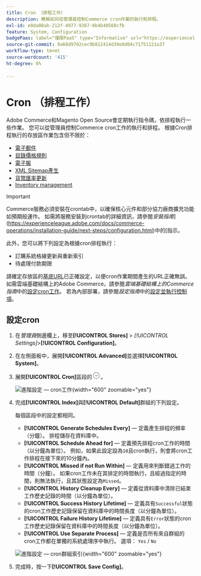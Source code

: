 ```yaml
---
title: Cron （排程工作）
description: 瞭解如何從管理員控制Commerce cron作業的執行和排程。
exl-id: e0da08ab-212f-4977-9387-0b4b40560cfb
feature: System, Configuration
badgePaas: label="僅限PaaS" type="Informative" url="https://experienceleague.adobe.com/en/docs/commerce/user-guides/product-solutions" tooltip="僅適用於雲端專案(Adobe管理的PaaS基礎結構)和內部部署專案的Adobe Commerce 。"
source-git-commit: 9a68d9702cec9b812414d39e8d04c71751121a37
workflow-type: tm+mt
source-wordcount: '415'
ht-degree: 0%

---
```


# Cron （排程工作）

Adobe Commerce和Magento Open Source會定期執行指令碼，依排程執行一些作業。 您可以從管理員控制Commerce cron工作的執行和排程。 根據Cron排程執行的存放區作業包含但不限於：

- [電子郵件](email-communications.md)
- [目錄價格規則](../merchandising-promotions/price-rules-catalog.md)
- [電子報](../merchandising-promotions/newsletters.md)
- [XML Sitemap產生](../merchandising-promotions/sitemap-xml.md)
- [貨幣匯率更新](../stores-purchase/currency-update.md)
- [Inventory management](../inventory-management/introduction.md)

>[!IMPORTANT]
>
>Commerce服務必須安裝在crontab中，以確保核心元件和部分協力廠商擴充功能如預期般運作。 如需將服務安裝到crontab的詳細資訊，請參閱&#x200B;_安裝指南_](https://experienceleague.adobe.com/docs/commerce-operations/installation-guide/next-steps/configuration.html)中的[指示。

此外，您可以將下列設定為根據cron排程執行：

- 訂購系統格線更新與重新索引
- 待處理付款期限

請確定存放區的[基底URL](../stores-purchase/store-urls.md)已正確設定，以便cron作業期間產生的URL正確無誤。 如需雲端基礎結構上的Adobe Commerce，請參閱&#x200B;_雲端基礎結構上的Commerce指南_&#x200B;中的[設定cron工作](https://experienceleague.adobe.com/docs/commerce-cloud-service/user-guide/configure/app/properties/crons-property.html)。 若為內部部署，請參閱&#x200B;_設定指南_&#x200B;中的[設定並執行控制項](https://experienceleague.adobe.com/docs/commerce-operations/configuration-guide/cli/configure-cron-jobs.html)。

## 設定cron

1. 在&#x200B;_管理員_&#x200B;側邊欄上，移至&#x200B;**[!UICONTROL Stores]** > _[!UICONTROL Settings]_>**[!UICONTROL Configuration]**。

1. 在左側面板中，展開&#x200B;**[!UICONTROL Advanced]**&#x200B;並選擇&#x200B;**[!UICONTROL System]**。

1. 展開&#x200B;**[!UICONTROL Cron]**&#x200B;區段的![擴充選擇器](../assets/icon-display-expand.png)。

   ![進階設定 — cron工作](../configuration-reference/advanced/assets/system-cron.png){width="600" zoomable="yes"}

1. 完成&#x200B;**[!UICONTROL Index]**&#x200B;與&#x200B;**[!UICONTROL Default]**&#x200B;群組的下列設定。

   每個區段中的設定都相同。

   - **[!UICONTROL Generate Schedules Every]** — 定義產生排程的頻率（分鐘）。 排程儲存在資料庫中。
   - **[!UICONTROL Schedule Ahead for]** — 定義預先排程cron工作的時間（以分鐘為單位）。 例如，如果此設定設為`10`且cron執行，則會將cron工作排程在接下來的10分鐘內。
   - **[!UICONTROL Missed if not Run Within]** — 定義用來判斷錯過工作的時間（分鐘）。 如果cron工作未在其排定的時間執行，且經過指定的時間，則無法執行，且其狀態設定為`Missed`。
   - **[!UICONTROL History Cleanup Every]** — 定義從資料庫中清除已結束工作歷史記錄的時間（以分鐘為單位）。
   - **[!UICONTROL Success History Lifetime]** — 定義具有`Successful`狀態的cron工作歷史記錄保留在資料庫中的時間長度（以分鐘為單位）。
   - **[!UICONTROL Failure History Lifetime]** — 定義具有`Error`狀態的cron工作歷史記錄保留在資料庫中的時間長度（以分鐘為單位）。
   - **[!UICONTROL Use Separate Process]** — 定義是否所有來自群組的cron工作都在單獨的系統處理序中執行。 選項： `Yes` / `No`

   ![進階設定 — cron群組索引](../configuration-reference/advanced/assets/system-cron-group-index.png){width="600" zoomable="yes"}

1. 完成時，按一下&#x200B;**[!UICONTROL Save Config]**。
